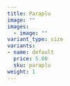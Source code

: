 ```yaml
---
title: Paraplu
image: ""
images: 
  - image: ""
variant_type: size
variants:
- name: default
  price: 5.00
  sku: paraplu
weight: 1
---
```



